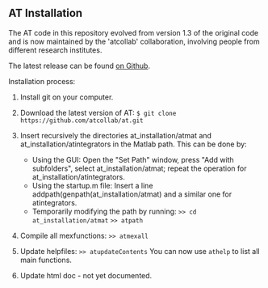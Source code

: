 AT Installation
---------------

The AT code in this repository evolved from version 1.3 of the original code
and is now maintained by the 'atcollab' collaboration, involving people from
different research institutes.

The latest release can be found [on Github](https://github.com/atcollab/at/releases).

Installation process:

1. Install git on your computer.

2. Download the latest version of AT:
    `$ git clone https://github.com/atcollab/at.git`

3. Insert recursively the directories at_installation/atmat and at_installation/atintegrators
in the Matlab path. This can be done by:
    - Using the GUI:
        Open the "Set Path" window, press "Add with subfolders", select
        at_installation/atmat; repeat the operation for
        at_installation/atintegrators.
    - Using the startup.m file:
        Insert a line addpath(genpath(at_installation/atmat) and a similar one
        for atintegrators.
    - Temporarily modifying the path by running:
        `>> cd  at_installation/atmat`
        `>> atpath`

4. Compile all mexfunctions:
    `>> atmexall`

5. Update helpfiles:
    `>> atupdateContents`
    You can now use `athelp` to list all main functions.

6. Update html doc - not yet documented.
